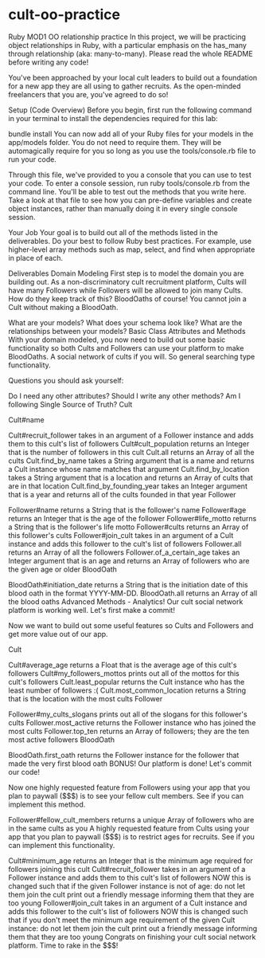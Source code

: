 # cult-oo-practice
Ruby MOD1 OO relationship practice
In this project, we will be practicing object relationships in Ruby, with a particular emphasis on the has_many through relationship (aka: many-to-many). Please read the whole README before writing any code!

You've been approached by your local cult leaders to build out a foundation for a new app they are all using to gather recruits. As the open-minded freelancers that you are, you've agreed to do so!

Setup (Code Overview)
Before you begin, first run the following command in your terminal to install the dependencies required for this lab:

bundle install
You can now add all of your Ruby files for your models in the app/models folder. You do not need to require them. They will be automagically require for you so long as you use the tools/console.rb file to run your code.

Through this file, we've provided to you a console that you can use to test your code. To enter a console session, run ruby tools/console.rb from the command line. You'll be able to test out the methods that you write here. Take a look at that file to see how you can pre-define variables and create object instances, rather than manually doing it in every single console session.

Your Job
Your goal is to build out all of the methods listed in the deliverables. Do your best to follow Ruby best practices. For example, use higher-level array methods such as map, select, and find when appropriate in place of each.

Deliverables
Domain Modeling
First step is to model the domain you are building out. As a non-discriminatory cult recruitment platform, Cults will have many Followers while Followers will be allowed to join many Cults. How do they keep track of this? BloodOaths of course! You cannot join a Cult without making a BloodOath.

What are your models?
What does your schema look like?
What are the relationships between your models?
Basic Class Attributes and Methods
With your domain modeled, you now need to build out some basic functionality so both Cults and Followers can use your platform to make BloodOaths. A social network of cults if you will. So general searching type functionality.

Questions you should ask yourself:

Do I need any other attributes?
Should I write any other methods?
Am I following Single Source of Truth?
Cult

Cult#name
<!-- returns a String that is the cult's name
Cult#location
returns a String that is the city where the cult is located
Cult#founding_year
returns an Integer that is the year the cult was founded
Cult#slogan
returns a String that is this cult's slogan -->
Cult#recruit_follower
takes in an argument of a Follower instance and adds them to this cult's list of followers
Cult#cult_population
returns an Integer that is the number of followers in this cult
Cult.all
returns an Array of all the cults
Cult.find_by_name
takes a String argument that is a name and returns a Cult instance whose name matches that argument
Cult.find_by_location
takes a String argument that is a location and returns an Array of cults that are in that location
Cult.find_by_founding_year
takes an Integer argument that is a year and returns all of the cults founded in that year
Follower

Follower#name
returns a String that is the follower's name
Follower#age
returns an Integer that is the age of the follower
Follower#life_motto
returns a String that is the follower's life motto
Follower#cults
returns an Array of this follower's cults
Follower#join_cult
takes in an argument of a Cult instance and adds this follower to the cult's list of followers
Follower.all
returns an Array of all the followers
Follower.of_a_certain_age
takes an Integer argument that is an age and returns an Array of followers who are the given age or older
BloodOath

BloodOath#initiation_date
returns a String that is the initiation date of this blood oath in the format YYYY-MM-DD.
BloodOath.all
returns an Array of all the blood oaths
Advanced Methods - Analytics!
Our cult social network platform is working well. Let's first make a commit!

Now we want to build out some useful features so Cults and Followers and get more value out of our app.

Cult

Cult#average_age
returns a Float that is the average age of this cult's followers
Cult#my_followers_mottos
prints out all of the mottos for this cult's followers
Cult.least_popular
returns the Cult instance who has the least number of followers :(
Cult.most_common_location
returns a String that is the location with the most cults
Follower

Follower#my_cults_slogans
prints out all of the slogans for this follower's cults
Follower.most_active
returns the Follower instance who has joined the most cults
Follower.top_ten
returns an Array of followers; they are the ten most active followers
BloodOath

BloodOath.first_oath
returns the Follower instance for the follower that made the very first blood oath
BONUS!
Our platform is done! Let's commit our code!

Now one highly requested feature from Followers using your app that you plan to paywall ($$$) is to see your fellow cult members. See if you can implement this method.

Follower#fellow_cult_members
returns a unique Array of followers who are in the same cults as you
A highly requested feature from Cults using your app that you plan to paywall ($$$) is to restrict ages for recruits. See if you can implement this functionality.

Cult#minimum_age
returns an Integer that is the minimum age required for followers joining this cult
Cult#recruit_follower
takes in an argument of a Follower instance and adds them to this cult's list of followers
NOW this is changed such that if the given Follower instance is not of age:
do not let them join the cult
print out a friendly message informing them that they are too young
Follower#join_cult
takes in an argument of a Cult instance and adds this follower to the cult's list of followers
NOW this is changed such that if you don't meet the minimum age requirement of the given Cult instance:
do not let them join the cult
print out a friendly message informing them that they are too young
Congrats on finishing your cult social network platform. Time to rake in the $$$!

